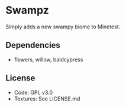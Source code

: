 # Swampz

Simply adds a new swampy biome to Minetest.

## Dependencies

- flowers, willow, baldcypress

## License

- Code: GPL v3.0
- Textures: See LICENSE.md
